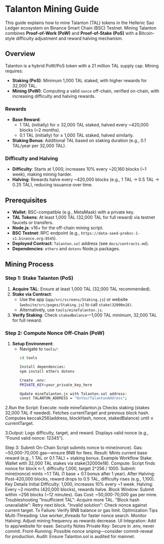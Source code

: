# Talanton Mining Guide

This guide explains how to mine Talanton (TAL) tokens in the Hellenic Sao Ledger ecosystem on Binance Smart Chain (BSC) Testnet. Mining Talanton combines **Proof-of-Work (PoW)** and **Proof-of-Stake (PoS)** with a Bitcoin-style difficulty adjustment and reward halving mechanism.

## Overview
Talanton is a hybrid PoW/PoS token with a 21 million TAL supply cap. Mining requires:
- **Staking (PoS)**: Minimum 1,000 TAL staked, with higher rewards for 32,000 TAL.
- **Mining (PoW)**: Computing a valid `nonce` off-chain, verified on-chain, with increasing difficulty and halving rewards.

### Rewards
- **Base Reward**: 
  - 1 TAL (initially) for ≥ 32,000 TAL staked, halved every ~420,000 blocks (~2 months).
  - 0.1 TAL (initially) for ≥ 1,000 TAL staked, halved similarly.
- **Staking Bonus**: Additional TAL based on staking duration (e.g., 0.1 TAL/year per 32,000 TAL).

### Difficulty and Halving
- **Difficulty**: Starts at 1,000, increases 10% every ~20,160 blocks (~1 week), making mining harder.
- **Halving**: Rewards halve every ~420,000 blocks (e.g., 1 TAL → 0.5 TAL → 0.25 TAL), reducing issuance over time.

## Prerequisites
- **Wallet**: BSC-compatible (e.g., MetaMask) with a private key.
- **TAL Tokens**: At least 1,000 TAL (32,000 TAL for full reward) via testnet faucets or transfers.
- **Node.js**: v16+ for the off-chain mining script.
- **BSC Testnet**: RPC endpoint (e.g., `https://data-seed-prebsc-1-s1.binance.org:8545`).
- **Deployed Contract**: `Talanton.sol` address (see `docs/contracts.md`).
- **Dependencies**: `ethers` and `dotenv` Node.js packages.

## Mining Process
### Step 1: Stake Talanton (PoS)
1. **Acquire TAL**: Ensure at least 1,000 TAL (32,000 TAL recommended).
2. **Stake via Contract**:
   - Use the app (`app/src/screens/Staking.js`) or website (`website/src/pages/Staking.js`) to call `stake(32000e18)`.
   - Alternatively, use `tools/mineTalanton.js`.
3. **Verify Staking**: Check `stakedBalance`—1,000 TAL minimum, 32,000 TAL for full reward.

### Step 2: Compute Nonce Off-Chain (PoW)
1. **Setup Environment**:
   - Navigate to `tools/`:
     ```bash
     cd tools

     Install dependencies:
     npm install ethers dotenv

     Create .env:
     PRIVATE_KEY=your_private_key_here

     Update mineTalanton.js with Talanton.sol address:
     const TALANTON_ADDRESS = "0xYourTalantonAddress";

2.Run the Script:
Execute:
node mineTalanton.js
Checks staking (stakes 32,000 TAL if needed).
Fetches currentTarget and previous block hash.
Computes keccak256(address, blockHash, nonce, stakedBalance) until ≤ currentTarget.

3.Output:
Logs difficulty, target, and reward.
Displays valid nonce (e.g., "Found valid nonce: 12345").

Step 3: Submit On-Chain
Script submits nonce to mine(nonce).
Gas: ~50,000-70,000 gas—ensure BNB for fees.
Result: Mints current base reward (e.g., 1 TAL or 0.1 TAL) + staking bonus.
Example Workflow
Stake: Wallet with 32,000 TAL stakes via stake(32000e18).
Compute: Script finds nonce for block n-1, difficulty 1,000, target 2^256 / 1000.
Submit: mine(nonce) mints ~1.1 TAL (1 base + 0.1 bonus after 1 year).
After Halving: Post-420,000 blocks, reward drops to 0.5 TAL, difficulty rises (e.g., 1,100).
Key Details
Initial Difficulty: 1,000, increases 10% every ~1 week.
Halving: Every ~2 months (420,000 blocks), rewards halve.
Block Window: Submit within ~256 blocks (~12 minutes).
Gas Cost: ~50,000-70,000 gas per mine.
Troubleshooting
"Insufficient TAL": Acquire more TAL.
"Block hash unavailable": Retry next block.
"Invalid solution": Check nonce against current target.
Tx Failure: Verify BNB balance or gas limit.
Optimization Tips
Multi-Threading: Use worker_threads for faster nonce search.
Monitor Halving: Adjust mining frequency as rewards decrease.
UI Integration: Add to app/website for ease.
Security Notes
Private Key: Secure in .env, never commit.
Front-Running: Possible nonce sniping—consider commit-reveal for production.
Audit: Ensure Talanton.sol is audited for mainnet.
